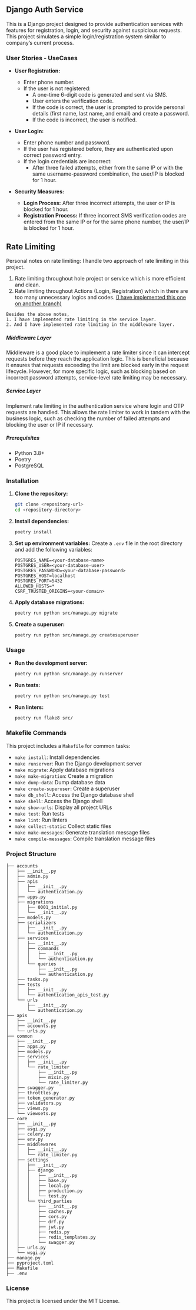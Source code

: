 ##  Django Auth Service

This is a Django project designed to provide authentication services with features for registration, login, and security
against suspicious requests. This project simulates a simple login/registration system similar to company’s current
process.

### User Stories - UseCases

- **User Registration:**
    - Enter phone number.
    - If the user is not registered:
        - A one-time 6-digit code is generated and sent via SMS.
        - User enters the verification code.
        - If the code is correct, the user is prompted to provide personal details (first name, last name, and email)
          and create a password.
        - If the code is incorrect, the user is notified.

- **User Login:**
    - Enter phone number and password.
    - If the user has registered before, they are authenticated upon correct password entry.
    - If the login credentials are incorrect:
        - After three failed attempts, either from the same IP or with the same username-password combination, the
          user/IP is blocked for 1 hour.

- **Security Measures:**
    - **Login Process:** After three incorrect attempts, the user or IP is blocked for 1 hour.
    - **Registration Process:** If three incorrect SMS verification codes are entered from the same IP or for the same
      phone number, the user/IP is blocked for 1 hour.

## Rate Limiting

Personal notes on rate limiting: I handle two approach of rate limiting in this project.

1. Rate limiting throughout hole project or service which is more efficient and clean.
2. Rate limiting throughout Actions (Login, Registration) which in there are too many unnecessary logics and codes. [(I have implemented this one on another branch)](https://github.com/MrRezoo/Django-Authentication-Service/tree/backup-main-different-rate-limiter-logic)

``` text
Besides the above notes,
1. I have implemented rate limiting in the service layer.
2. And I have implemented rate limiting in the middleware layer.
```

##### Middleware Layer

Middleware is a good place to implement a rate limiter since it can intercept requests before they reach the application
logic. This is beneficial because it ensures that requests exceeding the limit are blocked early in the request
lifecycle.
However, for more specific logic, such as blocking based on incorrect password attempts, service-level rate limiting may
be necessary.

##### Service Layer

Implement rate limiting in the authentication service where login and OTP requests are handled. This allows the rate
limiter to work in tandem with the business logic, such as checking the number of failed attempts and blocking the user
or IP if necessary.

##### Prerequisites

- Python 3.8+
- Poetry
- PostgreSQL

### Installation

1. **Clone the repository:**
    ```sh
    git clone <repository-url>
    cd <repository-directory>
    ```

2. **Install dependencies:**
    ```sh
    poetry install
    ```

3. **Set up environment variables:**
   Create a `.env` file in the root directory and add the following variables:
    ```env
    POSTGRES_NAME=<your-database-name>
    POSTGRES_USER=<your-database-user>
    POSTGRES_PASSWORD=<your-database-password>
    POSTGRES_HOST=localhost
    POSTGRES_PORT=5432
    ALLOWED_HOSTS=*
    CSRF_TRUSTED_ORIGINS=<your-domain>
    ```

4. **Apply database migrations:**
    ```sh
    poetry run python src/manage.py migrate
    ```

5. **Create a superuser:**
    ```sh
    poetry run python src/manage.py createsuperuser
    ```

### Usage

- **Run the development server:**
    ```sh
    poetry run python src/manage.py runserver
    ```

- **Run tests:**
    ```sh
    poetry run python src/manage.py test
    ```

- **Run linters:**
    ```sh
    poetry run flake8 src/
    ```

### Makefile Commands

This project includes a `Makefile` for common tasks:

- `make install`: Install dependencies
- `make runserver`: Run the Django development server
- `make migrate`: Apply database migrations
- `make make-migration`: Create a migration
- `make dump-data`: Dump database data
- `make create-superuser`: Create a superuser
- `make db_shell`: Access the Django database shell
- `make shell`: Access the Django shell
- `make show-urls`: Display all project URLs
- `make test`: Run tests
- `make lint`: Run linters
- `make collect-static`: Collect static files
- `make make-messages`: Generate translation message files
- `make compile-messages`: Compile translation message files

### Project Structure

```
├── accounts
│   ├── __init__.py
│   ├── admin.py
│   ├── apis
│   │   ├── __init__.py
│   │   └── authentication.py
│   ├── apps.py
│   ├── migrations
│   │   ├── 0001_initial.py
│   │   └── __init__.py
│   ├── models.py
│   ├── serializers
│   │   ├── __init__.py
│   │   └── authentication.py
│   ├── services
│   │   ├── __init__.py
│   │   ├── commands
│   │   │   ├── __init__.py
│   │   │   └── authentication.py
│   │   └── queries
│   │       ├── __init__.py
│   │       └── authentication.py
│   ├── tasks.py
│   ├── tests
│   │   ├── __init__.py
│   │   └── authentication_apis_test.py
│   └── urls
│       ├── __init__.py
│       └── authentication.py
├── apis
│   ├── __init__.py
│   ├── accounts.py
│   └── urls.py
├── common
│   ├── __init__.py
│   ├── apps.py
│   ├── models.py
│   ├── services
│   │   ├── __init__.py
│   │   └── rate_limiter
│   │       ├── __init__.py
│   │       ├── mixin.py
│   │       └── rate_limiter.py
│   ├── swagger.py
│   ├── throttles.py
│   ├── token_generator.py
│   ├── validators.py
│   ├── views.py
│   └── viewsets.py
├── core
│   ├── __init__.py
│   ├── asgi.py
│   ├── celery.py
│   ├── env.py
│   ├── middlewares
│   │   ├── __init__.py
│   │   └── rate_limiter.py
│   ├── settings
│   │   ├── __init__.py
│   │   ├── django
│   │   │   ├── __init__.py
│   │   │   ├── base.py
│   │   │   ├── local.py
│   │   │   ├── production.py
│   │   │   └── test.py
│   │   └── third_parties
│   │       ├── __init__.py
│   │       ├── caches.py
│   │       ├── cors.py
│   │       ├── drf.py
│   │       ├── jwt.py
│   │       ├── redis.py
│   │       ├── redis_templates.py
│   │       └── swagger.py
│   ├── urls.py
│   └── wsgi.py
├── manage.py
├── pyproject.toml
├── Makefile
├── .env
```

### License

This project is licensed under the MIT License.
